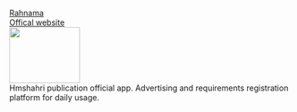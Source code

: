 [Rahnama](https://myket.ir/app/com.rahnama.app)
<br/>
[Offical website](https://rahnama.com)
<br/>
<img src="https://rahnama.com/logo.svg" height="100px" width="50%"/>
<br/>
Hmshahri publication official app. Advertising and requirements registration platform for daily usage.
